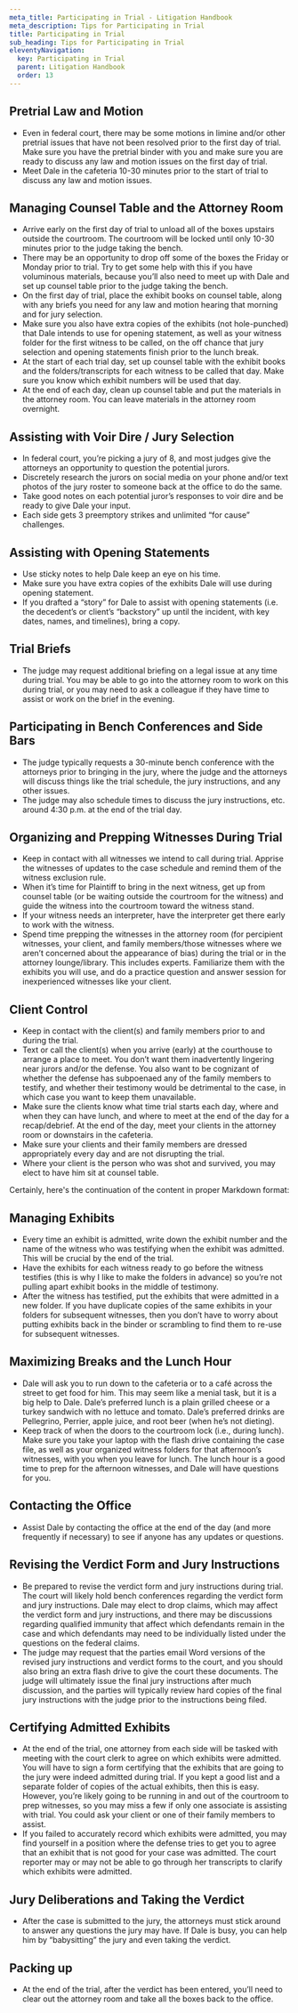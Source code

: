 ```yaml
---
meta_title: Participating in Trial - Litigation Handbook
meta_description: Tips for Participating in Trial
title: Participating in Trial
sub_heading: Tips for Participating in Trial
eleventyNavigation:
  key: Participating in Trial
  parent: Litigation Handbook
  order: 13
---
```


## Pretrial Law and Motion
- Even in federal court, there may be some motions in limine and/or other pretrial issues that have not been resolved prior to the first day of trial. Make sure you have the pretrial binder with you and make sure you are ready to discuss any law and motion issues on the first day of trial.
- Meet Dale in the cafeteria 10-30 minutes prior to the start of trial to discuss any law and motion issues.

## Managing Counsel Table and the Attorney Room
- Arrive early on the first day of trial to unload all of the boxes upstairs outside the courtroom. The courtroom will be locked until only 10-30 minutes prior to the judge taking the bench.
- There may be an opportunity to drop off some of the boxes the Friday or Monday prior to trial. Try to get some help with this if you have voluminous materials, because you’ll also need to meet up with Dale and set up counsel table prior to the judge taking the bench.
- On the first day of trial, place the exhibit books on counsel table, along with any briefs you need for any law and motion hearing that morning and for jury selection.
- Make sure you also have extra copies of the exhibits (not hole-punched) that Dale intends to use for opening statement, as well as your witness folder for the first witness to be called, on the off chance that jury selection and opening statements finish prior to the lunch break.
- At the start of each trial day, set up counsel table with the exhibit books and the folders/transcripts for each witness to be called that day. Make sure you know which exhibit numbers will be used that day.
- At the end of each day, clean up counsel table and put the materials in the attorney room. You can leave materials in the attorney room overnight.

## Assisting with Voir Dire / Jury Selection
- In federal court, you’re picking a jury of 8, and most judges give the attorneys an opportunity to question the potential jurors.
- Discretely research the jurors on social media on your phone and/or text photos of the jury roster to someone back at the office to do the same.
- Take good notes on each potential juror’s responses to voir dire and be ready to give Dale your input.
- Each side gets 3 preemptory strikes and unlimited “for cause” challenges.

## Assisting with Opening Statements
- Use sticky notes to help Dale keep an eye on his time.
- Make sure you have extra copies of the exhibits Dale will use during opening statement.
- If you drafted a “story” for Dale to assist with opening statements (i.e. the decedent’s or client’s “backstory” up until the incident, with key dates, names, and timelines), bring a copy.

## Trial Briefs
- The judge may request additional briefing on a legal issue at any time during trial. You may be able to go into the attorney room to work on this during trial, or you may need to ask a colleague if they have time to assist or work on the brief in the evening.

## Participating in Bench Conferences and Side Bars
- The judge typically requests a 30-minute bench conference with the attorneys prior to bringing in the jury, where the judge and the attorneys will discuss things like the trial schedule, the jury instructions, and any other issues.
- The judge may also schedule times to discuss the jury instructions, etc. around 4:30 p.m. at the end of the trial day.

## Organizing and Prepping Witnesses During Trial
- Keep in contact with all witnesses we intend to call during trial. Apprise the witnesses of updates to the case schedule and remind them of the witness exclusion rule.
- When it’s time for Plaintiff to bring in the next witness, get up from counsel table (or be waiting outside the courtroom for the witness) and guide the witness into the courtroom toward the witness stand.
- If your witness needs an interpreter, have the interpreter get there early to work with the witness.
- Spend time prepping the witnesses in the attorney room (for percipient witnesses, your client, and family members/those witnesses where we aren’t concerned about the appearance of bias) during the trial or in the attorney lounge/library. This includes experts. Familiarize them with the exhibits you will use, and do a practice question and answer session for inexperienced witnesses like your client.

## Client Control
- Keep in contact with the client(s) and family members prior to and during the trial.
- Text or call the client(s) when you arrive (early) at the courthouse to arrange a place to meet. You don’t want them inadvertently lingering near jurors and/or the defense. You also want to be cognizant of whether the defense has subpoenaed any of the family members to testify, and whether their testimony would be detrimental to the case, in which case you want to keep them unavailable.
- Make sure the clients know what time trial starts each day, where and when they can have lunch, and where to meet at the end of the day for a recap/debrief. At the end of the day, meet your clients in the attorney room or downstairs in the cafeteria.
- Make sure your clients and their family members are dressed appropriately every day and are not disrupting the trial.
- Where your client is the person who was shot and survived, you may elect to have him sit at counsel table.

Certainly, here's the continuation of the content in proper Markdown format:

## Managing Exhibits
- Every time an exhibit is admitted, write down the exhibit number and the name of the witness who was testifying when the exhibit was admitted. This will be crucial by the end of the trial.
- Have the exhibits for each witness ready to go before the witness testifies (this is why I like to make the folders in advance) so you’re not pulling apart exhibit books in the middle of testimony.
- After the witness has testified, put the exhibits that were admitted in a new folder. If you have duplicate copies of the same exhibits in your folders for subsequent witnesses, then you don’t have to worry about putting exhibits back in the binder or scrambling to find them to re-use for subsequent witnesses.

## Maximizing Breaks and the Lunch Hour
- Dale will ask you to run down to the cafeteria or to a café across the street to get food for him. This may seem like a menial task, but it is a big help to Dale. Dale’s preferred lunch is a plain grilled cheese or a turkey sandwich with no lettuce and tomato. Dale’s preferred drinks are Pellegrino, Perrier, apple juice, and root beer (when he’s not dieting).
- Keep track of when the doors to the courtroom lock (i.e., during lunch). Make sure you take your laptop with the flash drive containing the case file, as well as your organized witness folders for that afternoon’s witnesses, with you when you leave for lunch. The lunch hour is a good time to prep for the afternoon witnesses, and Dale will have questions for you.

## Contacting the Office
- Assist Dale by contacting the office at the end of the day (and more frequently if necessary) to see if anyone has any updates or questions.

## Revising the Verdict Form and Jury Instructions
- Be prepared to revise the verdict form and jury instructions during trial. The court will likely hold bench conferences regarding the verdict form and jury instructions. Dale may elect to drop claims, which may affect the verdict form and jury instructions, and there may be discussions regarding qualified immunity that affect which defendants remain in the case and which defendants may need to be individually listed under the questions on the federal claims.
- The judge may request that the parties email Word versions of the revised jury instructions and verdict forms to the court, and you should also bring an extra flash drive to give the court these documents. The judge will ultimately issue the final jury instructions after much discussion, and the parties will typically review hard copies of the final jury instructions with the judge prior to the instructions being filed.

## Certifying Admitted Exhibits
- At the end of the trial, one attorney from each side will be tasked with meeting with the court clerk to agree on which exhibits were admitted. You will have to sign a form certifying that the exhibits that are going to the jury were indeed admitted during trial. If you kept a good list and a separate folder of copies of the actual exhibits, then this is easy. However, you’re likely going to be running in and out of the courtroom to prep witnesses, so you may miss a few if only one associate is assisting with trial. You could ask your client or one of their family members to assist.
- If you failed to accurately record which exhibits were admitted, you may find yourself in a position where the defense tries to get you to agree that an exhibit that is not good for your case was admitted. The court reporter may or may not be able to go through her transcripts to clarify which exhibits were admitted.

## Jury Deliberations and Taking the Verdict
- After the case is submitted to the jury, the attorneys must stick around to answer any questions the jury may have. If Dale is busy, you can help him by “babysitting” the jury and even taking the verdict.

## Packing up
- At the end of the trial, after the verdict has been entered, you’ll need to clear out the attorney room and take all the boxes back to the office.